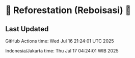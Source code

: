
# 🌳 Reforestation (Reboisasi) 🌲

## Last Updated

GitHub Actions time: Wed Jul 16 21:24:01 UTC 2025

Indonesia/Jakarta time: Thu Jul 17 04:24:01 WIB 2025

